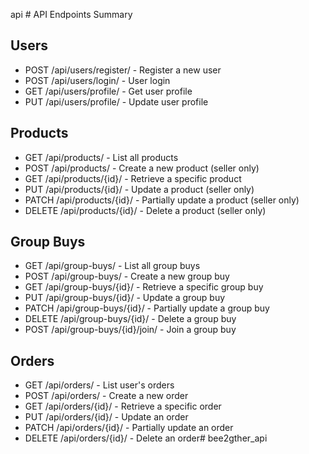 api # API Endpoints Summary

## Users
- POST /api/users/register/ - Register a new user
- POST /api/users/login/ - User login
- GET /api/users/profile/ - Get user profile
- PUT /api/users/profile/ - Update user profile

## Products
- GET /api/products/ - List all products
- POST /api/products/ - Create a new product (seller only)
- GET /api/products/{id}/ - Retrieve a specific product
- PUT /api/products/{id}/ - Update a product (seller only)
- PATCH /api/products/{id}/ - Partially update a product (seller only)
- DELETE /api/products/{id}/ - Delete a product (seller only)

## Group Buys
- GET /api/group-buys/ - List all group buys
- POST /api/group-buys/ - Create a new group buy
- GET /api/group-buys/{id}/ - Retrieve a specific group buy
- PUT /api/group-buys/{id}/ - Update a group buy
- PATCH /api/group-buys/{id}/ - Partially update a group buy
- DELETE /api/group-buys/{id}/ - Delete a group buy
- POST /api/group-buys/{id}/join/ - Join a group buy

## Orders
- GET /api/orders/ - List user's orders
- POST /api/orders/ - Create a new order
- GET /api/orders/{id}/ - Retrieve a specific order
- PUT /api/orders/{id}/ - Update an order
- PATCH /api/orders/{id}/ - Partially update an order
- DELETE /api/orders/{id}/ - Delete an order# bee2gther_api
